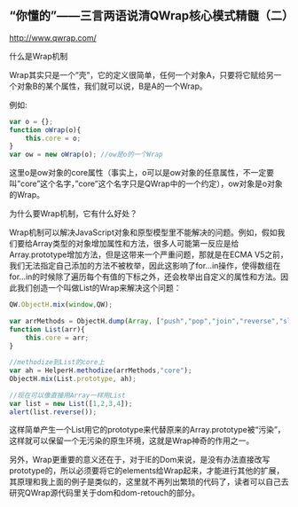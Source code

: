 ## “你懂的”——三言两语说清QWrap核心模式精髓（二）

http://www.qwrap.com/

什么是Wrap机制

Wrap其实只是一个”壳”，它的定义很简单，任何一个对象A，只要将它赋给另一个对象B的某个属性，我们就可以说，B是A的一个Wrap。

例如:

```js
var o = {};
function oWrap(o){
    this.core = o;
}
var ow = new oWrap(o); //ow是o的一个Wrap
```

这里o是ow对象的core属性（事实上，o可以是ow对象的任意属性，不一定要叫”core”这个名字，”core”这个名字只是QWrap中的一个约定），ow对象是o对象的Wrap。

为什么要Wrap机制，它有什么好处？

<!--more-->
Wrap机制可以解决JavaScript对象和原型模型里不能解决的问题。例如，假如我们要给Array类型的对象增加属性和方法，很多人可能第一反应是给Array.prototype增加方法，但是这带来一个严重问题，那就是在ECMA V5之前，我们无法指定自己添加的方法不被枚举，因此这影响了for…in操作，使得数组在for…in的时候除了遍历每个有值的下标之外，还会枚举出自定义的属性和方法。因此我们创造一个叫做List的Wrap来解决这个问题：

```js
QW.ObjectH.mix(window,QW);
 
var arrMethods = ObjectH.dump(Array, ["push","pop","join","reverse","slice","splice"]); //dump出要转移到List的prototype上的数组方法
function List(arr){
    this.core = arr;
}
 
//methodize到List的core上
var ah = HelperH.methodize(arrMethods,"core");
ObjectH.mix(List.prototype, ah);
 
//现在可以像直接用Array一样用List
var list = new List([1,2,3,4]);
alert(list.reverse());
```

这样简单产生一个List用它的prototype来代替原来的Array.prototype被“污染”，这样就可以保留一个无污染的原生环境，这就是Wrap神奇的作用之一。

另外，Wrap更重要的意义还在于，对于IE的Dom来说，是没有办法直接改写prototype的，所以必须要将它的elements给Wrap起来，才能进行其他的扩展，其原理和我上面的例子是类似的，这里就不再列出繁琐的代码了，读者可以自己去研究QWrap源代码里关于dom和dom-retouch的部分。
